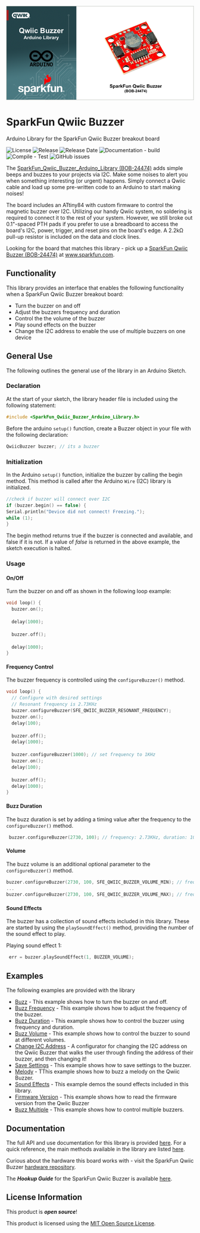 
![SparkFun Qwiic Buzzer](docs/images/gh-banner-2025-arduino-buzzer.png "SparkFun Qwiic Buzzer")

# SparkFun Qwiic Buzzer

Arduino Library for the SparkFun Qwiic Buzzer breakout board

![License](https://img.shields.io/github/license/sparkfun/SparkFun_Qwiic_Buzzer_Arduino_Library)
![Release](https://img.shields.io/github/v/release/sparkfun/SparkFun_Qwiic_Buzzer_Arduino_Library)
![Release Date](https://img.shields.io/github/release-date/sparkfun/SparkFun_Qwiic_Buzzer_Arduino_Library)
![Documentation - build](https://img.shields.io/github/actions/workflow/status/sparkfun/SparkFun_Qwiic_Buzzer_Arduino_Library/build-deploy-ghpages.yml?label=doc%20build)
![Compile - Test](https://img.shields.io/github/actions/workflow/status/sparkfun/SparkFun_Qwiic_Buzzer_Arduino_Library/compile-sketch.yml?label=compile%20test)
![GitHub issues](https://img.shields.io/github/issues/sparkfun/SparkFun_Qwiic_Buzzer_Arduino_Library)


The [SparkFun_Qwiic_Buzzer_Arduino_Library (BOB-24474)](https://www.sparkfun.com/sparkfun-qwiic-buzzer.html)  adds simple beeps and buzzes to your projects via I2C. Make some noises to alert you when something interesting (or urgent) happens. Simply connect a Qwiic cable and load up some pre-written code to an Arduino to start making noises!

The board includes an ATtiny84 with custom firmware to control the magnetic buzzer over I2C. Utilizing our handy Qwiic system, no soldering is required to connect it to the rest of your system. However, we still broke out 0.1"-spaced PTH pads if you prefer to use a breadboard to access the board's I2C, power, trigger, and reset pins on the board's edge. A 2.2k&ohm; pull-up resistor is included on the data and clock lines.

Looking for the board that matches this library - pick up a [SparkFun Qwiic Buzzer (BOB-24474)](https://www.sparkfun.com/sparkfun-qwiic-buzzer.html) at www.sparkfun.com.

## Functionality

This library provides an interface that enables the following functionality when a SparkFun Qwiic Buzzer breakout board:

* Turn the buzzer on and off
* Adjust the buzzers frequency and duration
* Control the the volume of the buzzer
* Play sound effects on the buzzer
* Change the I2C address to enable the use of multiple buzzers on one device


## General Use
The following outlines the general use of the library in an Arduino Sketch. 

### Declaration

At the start of your sketch, the library header file is included using the following statement:

~~~cpp
#include <SparkFun_Qwiic_Buzzer_Arduino_Library.h>
~~~

Before the arduino ```setup()``` function, create a Buzzer object in your file with the following declaration:

~~~c
QwiicBuzzer buzzer; // its a buzzer
~~~


### Initialization

In the Arduino ```setup()``` function, initialize the buzzer by calling the begin method. This method is called after the Arduino `Wire` (I2C) library is initialized. 

~~~cpp
//check if buzzer will connect over I2C
if (buzzer.begin() == false) {
Serial.println("Device did not connect! Freezing.");
while (1);
}
~~~

The begin method returns true if the buzzer is connected and available, and false if it is not. If a value of *false* is returned in the above example, the  sketch execution is halted.

### Usage

#### On/Off

Turn the buzzer on and off as shown in the following loop example:

~~~cpp
void loop() {
  buzzer.on();
  
  delay(1000);
  
  buzzer.off();
  
  delay(1000);
}
~~~

#### Frequency Control

The buzzer frequency is controlled using the ```configureBuzzer()``` method. 

~~~cpp
void loop() {
  // Configure with desired settings
  // Resonant frequency is 2.73KHz
  buzzer.configureBuzzer(SFE_QWIIC_BUZZER_RESONANT_FREQUENCY); 
  buzzer.on(); 
  delay(100);
  
  buzzer.off();
  delay(1000);

  buzzer.configureBuzzer(1000); // set frequency to 1KHz
  buzzer.on(); 
  delay(100);
  
  buzzer.off();
  delay(1000);
}
~~~

#### Buzz Duration

The buzz duration is set by adding a timing value after the frequency to the ```configureBuzzer()``` method.

~~~cpp
 buzzer.configureBuzzer(2730, 100); // frequency: 2.73KHz, duration: 100ms
~~~

#### Volume

The buzz volume is an additional optional parameter to the ```configureBuzzer()``` method.

~~~cpp
buzzer.configureBuzzer(2730, 100, SFE_QWIIC_BUZZER_VOLUME_MIN); // frequency: 2.73KHz, duration: 100ms, volume: MIN
...
buzzer.configureBuzzer(2730, 100, SFE_QWIIC_BUZZER_VOLUME_MAX); // frequency: 2.73KHz, duration: 100ms, volume: MAX
~~~

#### Sound Effects

The buzzer has a collection of sound effects included in this library. These are started by using the ```playSoundEffect()``` method, providing the number of the sound effect to play.

Playing sound effect 1:

~~~cpp
 err = buzzer.playSoundEffect(1, BUZZER_VOLUME);
~~~
## Examples

The following examples are provided with the library

- [Buzz](examples/Example_01_Buzz/Example_01_Buzz.ino) - This example shows how to turn the buzzer on and off.
- [Buzz Frequency](examples/Example_02_Buzz_Frequency/Example_02_Buzz_Frequency.ino) - This example shows how to adjust the frequency of the buzzer. 
- [Buzz Duration](examples/Example_03_Buzz_Duration/Example_03_Buzz_Duration.ino) - This example shows how to control the buzzer using frequency and duration.
- [Buzz Volume](examples/Example_04_Buzz_Volume/Example_04_Buzz_Volume.ino) - This example shows how to control the buzzer to sound at different volumes.
- [Change I2C Address](examples/Example_05_ChangeI2CAddress/Example_05_ChangeI2CAddress.ino) -  A configurator for changing the I2C address on the Qwiic Buzzer that walks the user through finding the address of their buzzer, and then changing it!
- [Save Settings](examples/Example_06_SaveSettings/Example_06_SaveSettings.ino) - This example shows how to save settings to the buzzer.
- [Melody](examples/Example_07_Melody/Example_07_Melody.ino) - TThis example shows how to buzz a melody on the Qwiic Buzzer.
- [Sound Effects](examples/Example_08_Sound_Effects/Example_08_Sound_Effects.ino) - This example demos the sound effects included in this library.
- [Firmware Version](examples/Example_09_FirmwareVersion/Example_09_FirmwareVersion.ino) - This example shows how to read the firmware version from the Qwiic Buzzer
- [Buzz Multiple](examples/Example_10_Buzz_Multiple/Example_10_Buzz_Multiple.ino) - This example shows how to control multiple buzzers.

## Documentation

The full API and use documentation for this library is provided [here](https://docs.sparkfun.com/SparkFun_Qwiic_Buzzer_Arduino_Library/). For a quick reference, the main methods available in the library are listed [here](https://docs.sparkfun.com/SparkFun_Qwiic_Buzzer_Arduino_Library/class_qwiic_buzzer.html).

Curious about the hardware this board works with - visit the SparkFun Qwiic Buzzer [hardware repository](https://github.com/sparkfun/SparkFun_Qwiic_Buzzer).

The ***Hookup Guide*** for the SparkFun Qwiic Buzzer is available [here](https://docs.sparkfun.com/SparkFun_Qwiic_Buzzer).

## License Information

This product is ***open source***!

This product is licensed using the [MIT Open Source License](https://opensource.org/license/mit). 


